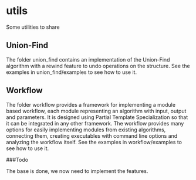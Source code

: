 # utils
Some utilities to share

## Union-Find

The folder union_find contains an implementation of the Union-Find
algorithm with a rewind feature to undo operations on the
structure. See the examples in union_find/examples to see how to use
it.

## Workflow

The folder workflow provides a framework for implementing a module
based workflow, each module representing an algorithm with input,
output and parameters. It is designed using Partial Template
Specialization so that it can be integrated in any other
framework. The workflow provides many options for easily implementing
modules from existing algorithms, connecting them, creating
executables with command line options and analyzing the workflow
itself. See the examples in workflow/examples to see how to use it.

###Todo

The base is done, we now need to implement the features.